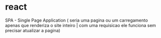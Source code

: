# react


SPA - Single Page Application ( seria uma pagina ou um carregamento apenas que renderiza o site inteiro | com uma requisicao ele funciona sem precisar atualizar a pagina)
